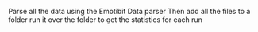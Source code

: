 Parse all the data using the Emotibit Data parser
Then add all the files to a folder
run it over the folder to get the statistics for each run




